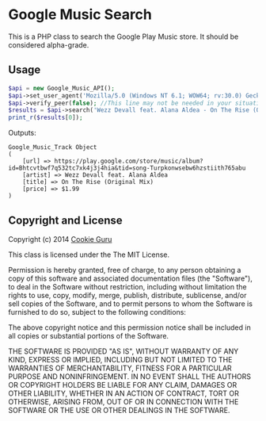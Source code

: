 Google Music Search
===================
This is a PHP class to search the Google Play Music store.  It should be
considered alpha-grade.

Usage
-----
```php
$api = new Google_Music_API();
$api->set_user_agent('Mozilla/5.0 (Windows NT 6.1; WOW64; rv:30.0) Gecko/20100101 Firefox/30.0');
$api->verify_peer(false); //This line may not be needed in your situation
$results = $api->search('Wezz Devall feat. Alana Aldea - On The Rise (Original Mix)');
print_r($results[0]);
```
Outputs:
```
Google_Music_Track Object
(
    [url] => https://play.google.com/store/music/album?id=Bhtcvtbwf7q532tc7xk4j3j4hia&tid=song-Turpkonwsebw6hzstiith765abu
    [artist] => Wezz Devall feat. Alana Aldea
    [title] => On The Rise (Original Mix)
    [price] => $1.99
)
```

Copyright and License
---------------------
Copyright (c) 2014 [Cookie Guru](http://github.com/cookieguru)

This class is licensed under the The MIT License.

Permission is hereby granted, free of charge, to any person obtaining a copy of
this software and associated documentation files (the "Software"), to deal in
the Software without restriction, including without limitation the rights to
use, copy, modify, merge, publish, distribute, sublicense, and/or sell copies
of the Software, and to permit persons to whom the Software is furnished to do
so, subject to the following conditions:

The above copyright notice and this permission notice shall be included in all
copies or substantial portions of the Software.

THE SOFTWARE IS PROVIDED "AS IS", WITHOUT WARRANTY OF ANY KIND, EXPRESS OR
IMPLIED, INCLUDING BUT NOT LIMITED TO THE WARRANTIES OF MERCHANTABILITY, FITNESS
FOR A PARTICULAR PURPOSE AND NONINFRINGEMENT. IN NO EVENT SHALL THE AUTHORS OR
COPYRIGHT HOLDERS BE LIABLE FOR ANY CLAIM, DAMAGES OR OTHER LIABILITY, WHETHER
IN AN ACTION OF CONTRACT, TORT OR OTHERWISE, ARISING FROM, OUT OF OR IN
CONNECTION WITH THE SOFTWARE OR THE USE OR OTHER DEALINGS IN THE SOFTWARE.